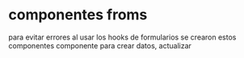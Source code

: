 # componentes froms

para evitar errores al usar los hooks de formularios se crearon estos componentes
 componente para crear datos, actualizar
